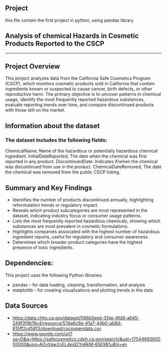## Project
this file contain the first project in python, using pandas library
## Analysis of chemical Hazards in Cosmetic Products Reported to the CSCP
---
## Project Overview
This project analyzes data from the California Safe Cosmetics Program (CSCP), which monitors cosmetic products sold in California that contain ingredients known or suspected to cause cancer, birth defects, or other reproductive harm. The primary objective is to uncover patterns in chemical usage, identify the most frequently reported hazardous substances, evaluate reporting trends over time, and compare discontinued products with those still on the market.

## Information about the dataset
### The dataset includes the following fields:
ChemicalName; Name of the hazardous or potentially hazardous chemical ingredient.
InitialDateReported; The date when the chemical was first reported in any product.
DiscontinuedDate: Indicates if/when the chemical was discontinued from use in the product.
ChemicalDateRemoved; The date the chemical was removed from the public CSCP listing.

## Summary and Key Findings 
- Identifies the number of products discontinued annually, highlighting reformulation trends or regulatory impact.
- Reveals which product subcategories are most represented in the dataset, indicating industry focus or consumer usage patterns.
- Lists the most frequently reported hazardous chemicals, showing which substances are most prevalent in cosmetic formulations.
- Highlights companies associated with the highest number of hazardous ingredient reports, useful for regulatory and consumer awareness.
- Determines which broader product categories have the highest presence of toxic ingredients.
  
## Dependencies: 
This project uses the following Python libraries:
- pandas – for data loading, cleaning, transformation, and analysis
- matplotlib – for creating visualizations and plotting trends in the data
  
## Data Sources
- https://data.chhs.ca.gov/dataset/596b5eed-31de-4fd8-a645-249f3f9b19c4/resource/57da6c9a-41a7-44b0-ab8d-815ff2cd5913/download/cscpopendata.csv
- https://www.google.com/url?sa=D&q=https://safecosmetics.cdph.ca.gov/search/&ust=1754469360000000&usg=AOvVaw2nEL4ejd2YoRkM-65E981u&hl=en
